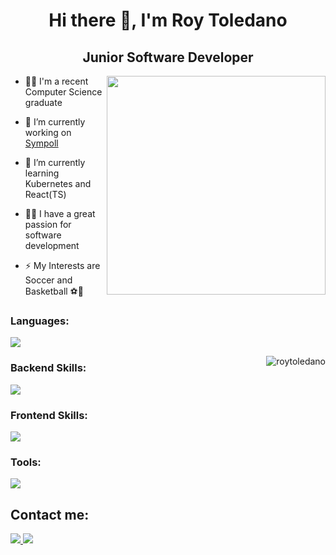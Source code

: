 <h1 align="center">Hi there 👋, I'm Roy Toledano</h1>
<h2 align="center">Junior Software Developer</h3>

<p><img align="right" src="https://user-images.githubusercontent.com/69516798/148690289-46a4f8dc-6022-487c-bbdf-059e3dc7de6d.gif" width="350"/></p>

- 👨‍🎓 I'm a recent Computer Science graduate

- 🔭 I’m currently working on [Sympoll](https://github.com/sympoll)

- 🌱 I’m currently learning Kubernetes and React(TS)
  
- 👨‍💻 I have a great passion for software development

- ⚡ My Interests are Soccer and Basketball ⚽🏀

<h3 align="left">Languages:</h3>
<p align="left"> 
   <a href="https://github.com/roytoledano">
    <img src="https://skillicons.dev/icons?i=c,cpp,java,cs,py,typescript&perline=16&theme=light" />
  </a>
</p>

<p><img align="right" src="https://github-readme-stats.vercel.app/api/top-langs?username=roytoledano&show_icons=true&locale=en&layout=compact" alt="roytoledano" /></p>

<h3 align="left">Backend Skills:</h3>
<p align="left"> 
   <a href="https://github.com/roytoledano">
    <img src="https://skillicons.dev/icons?i=spring,maven,dotnet,postgres&perline=16&theme=light" />
  </a>
</p>

<h3 align="left">Frontend Skills:</h3>
<p align="left"> 
   <a href="https://github.com/roytoledano">
    <img src="https://skillicons.dev/icons?i=react,vite,html,css&perline=16&theme=light" />
  </a>
</p>

<h3 align="left">Tools:</h3>
<p align="left"> 
   <a href="https://github.com/roytoledano">
    <img src="https://skillicons.dev/icons?i=postman,docker,kubernetes,linux,git,githubactions&perline=16&theme=light" />
  </a>
</p>

<h2 align="left">Contact me:</h3>
<p align="left">
  <a href="https://www.linkedin.com/in/roytoledano/">
    <img src="https://skillicons.dev/icons?i=linkedin&perline=16&theme=light" />
  </a>
   <a href="mailto:roytol12@gmail.com">
    <img src="https://skillicons.dev/icons?i=gmail&perline=16&theme=light" />
  </a>
</p>

